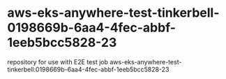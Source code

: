 # aws-eks-anywhere-test-tinkerbell-0198669b-6aa4-4fec-abbf-1eeb5bcc5828-23
repository for use with E2E test job aws-eks-anywhere-test-tinkerbell:0198669b-6aa4-4fec-abbf-1eeb5bcc5828-23
